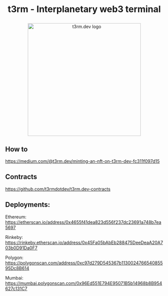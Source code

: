 <h1><p align="center">t3rm - Interplanetary web3 terminal</p></h1>
<p align="center"><img width="360" height="360" src="https://user-images.githubusercontent.com/89753866/131451030-bf955dc7-d1b7-4598-9cb5-8ddbc5d2bee9.png" alt="t3rm.dev logo" /></p>

## How to
https://medium.com/@t3rm.dev/minting-an-nft-on-t3rm-dev-fc311f097d15

## Contracts
https://github.com/t3rmdotdev/t3rm.dev-contracts

## Deployments:
Ethereum:    
https://etherscan.io/address/0x4655f41dea823d556f237dc23691a748b7ea5697

Rinkeby:    
https://rinkeby.etherscan.io/address/0x45Fa05bAbEb288475DeeDeaA20A703b0D91Da0F7

Polygon:    
https://polygonscan.com/address/0xc97d279D545367b113002476654085595Dc8B614

Mumbai:    
https://mumbai.polygonscan.com/0x96Ed551E794E95071B5b14968b8B954627c131C7
